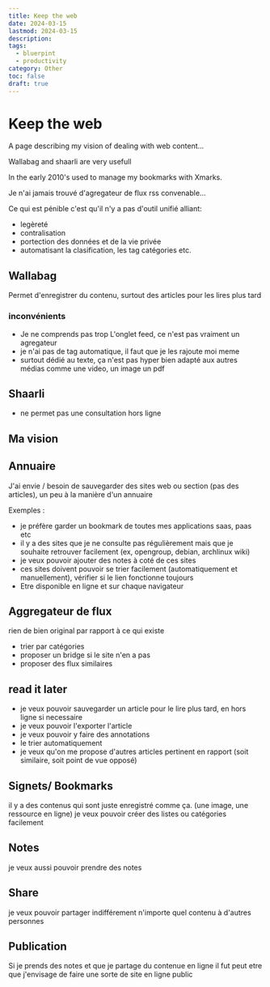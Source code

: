 ```yaml
---
title: Keep the web
date: 2024-03-15
lastmod: 2024-03-15
description:
tags:
  - bluerpint
  - productivity
category: Other
toc: false
draft: true
---
```


# Keep the web

A page describing my vision of dealing with web content...

Wallabag and shaarli are very usefull

In the early 2010's used to manage my bookmarks with Xmarks.

Je n'ai jamais trouvé d'agregateur de flux rss convenable...

Ce qui est pénible c'est qu'il n'y a pas d'outil unifié alliant:

- legèreté
- contralisation
- portection des données et de la vie privée
- automatisant la clasification, les tag catégories etc.

## Wallabag

Permet d'enregistrer du contenu, surtout des articles pour les lires plus tard

### inconvénients

- Je ne comprends pas trop L'onglet feed, ce n'est pas vraiment un agregateur
- je n'ai pas de tag automatique, il faut que je les rajoute moi meme
- surtout dédié au texte, ça n'est pas hyper bien adapté aux autres médias comme une video, un image un pdf

## Shaarli

- ne permet pas une consultation hors ligne

## Ma vision

## Annuaire

J'ai envie / besoin de sauvegarder des sites web ou section (pas des articles), un peu à la manière d'un annuaire

Exemples :

- je préfère garder un bookmark de toutes mes applications saas, paas etc
- il y a des sites que je ne consulte pas régulièrement mais que je souhaite retrouver facilement (ex, opengroup, debian, archlinux wiki)
- je veux pouvoir ajouter des notes à coté de ces sites
- ces sites doivent pouvoir se trier facilement (automatiquement et manuellement), vérifier si le lien fonctionne toujours
- Etre disponible en ligne et sur chaque navigateur

## Aggregateur de flux

rien de bien original par rapport à ce qui existe

- trier par catégories
- proposer un bridge si le site n'en a pas
- proposer des flux similaires

## read it later

- je veux pouvoir sauvegarder un article pour le lire plus tard, en hors ligne si necessaire
- je veux pouvoir l'exporter l'article
- je veux pouvoir y faire des annotations
- le trier automatiquement
- je veux qu'on me propose d'autres articles pertinent en rapport (soit similaire, soit point de vue opposé)

## Signets/ Bookmarks

il y a des contenus qui sont juste enregistré comme ça. (une image, une ressource en ligne)
je veux pouvoir créer des listes ou catégories facilement

## Notes

je veux aussi pouvoir prendre des notes

## Share

je veux pouvoir partager indifférement n'importe quel contenu à d'autres personnes

## Publication

Si je prends des notes et que je partage du contenue en ligne il fut peut etre que j'envisage de faire une sorte de site en ligne public
